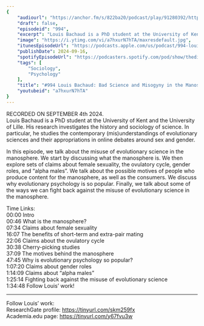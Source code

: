 ```yaml
---
{
	"audiourl": "https://anchor.fm/s/822ba20/podcast/play/91280392/https%3A%2F%2Fd3ctxlq1ktw2nl.cloudfront.net%2Fstaging%2F2024-8-4%2F62190a0f-2639-a9b3-4ff0-87d8454472e0.m4a",
	"draft": false,
	"episodeid": "994",
	"excerpt": "Louis Bachaud is a PhD student at the University of Kent and the University of Lille. His research investigates the history and sociology of science. In particular, he studies the contemporary (mis)understandings of evolutionary sciences and their appropriations in online debates around sex and gender.",
	"image": "https://i.ytimg.com/vi/a7hxurN7hTA/maxresdefault.jpg",
	"itunesEpisodeUrl": "https://podcasts.apple.com/us/podcast/994-louis-bachaud-bad-science-and-misogyny-in/id1451347236?i=1000669733782&uo=4",
	"publishDate": 2024-09-16,
	"spotifyEpisodeUrl": "https://podcasters.spotify.com/pod/show/thedissenter/episodes/994-Louis-Bachaud-Bad-Science-and-Misogyny-in-the-Manosphere-e2o05i8",
	"tags": [
		"Sociology",
		"Psychology"
	],
	"title": "#994 Louis Bachaud: Bad Science and Misogyny in the Manosphere",
	"youtubeid": "a7hxurN7hTA"
}
---
```

RECORDED ON SEPTEMBER 4th 2024.  
Louis Bachaud is a PhD student at the University of Kent and the University of Lille. His research investigates the history and sociology of science. In particular, he studies the contemporary (mis)understandings of evolutionary sciences and their appropriations in online debates around sex and gender.

In this episode, we talk about the misuse of evolutionary science in the manosphere. We start by discussing what the manosphere is. We then explore sets of claims about female sexuality, the ovulatory cycle, gender roles, and “alpha males”. We talk about the possible motives of people who produce content for the manosphere, as well as the consumers. We discuss why evolutionary psychology is so popular. Finally, we talk about some of the ways we can fight back against the misuse of evolutionary science in the manosphere.

Time Links:  
<time>00:00</time> Intro  
<time>00:46</time> What is the manosphere?  
<time>07:34</time> Claims about female sexuality  
<time>16:07</time> The benefits of short-term and extra-pair mating  
<time>22:06</time> Claims about the ovulatory cycle  
<time>30:38</time> Cherry-picking studies  
<time>37:09</time> The motives behind the manosphere  
<time>47:45</time> Why is evolutionary psychology so popular?  
<time>1:07:20</time> Claims about gender roles  
<time>1:14:09</time> Claims about “alpha males”  
<time>1:25:14</time> Fighting back against the misuse of evolutionary science  
<time>1:34:48</time> Follow Louis’ work!

---

Follow Louis’ work:  
ResearchGate profile: https://tinyurl.com/skm259fx  
Academia.edu page: https://tinyurl.com/y67fvu3w
